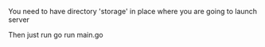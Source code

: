 You need to have directory 'storage' in place where you are going to launch server

Then just run 
go run main.go
